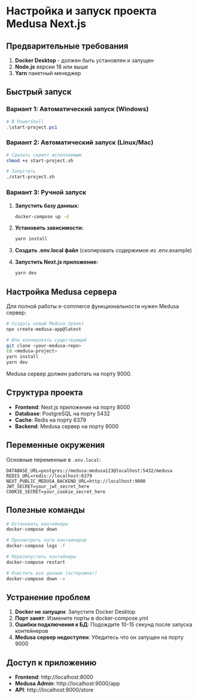 # Настройка и запуск проекта Medusa Next.js

## Предварительные требования

1. **Docker Desktop** - должен быть установлен и запущен
2. **Node.js** версии 18 или выше
3. **Yarn** пакетный менеджер

## Быстрый запуск

### Вариант 1: Автоматический запуск (Windows)

```powershell
# В PowerShell
.\start-project.ps1
```

### Вариант 2: Автоматический запуск (Linux/Mac)

```bash
# Сделать скрипт исполняемым
chmod +x start-project.sh

# Запустить
./start-project.sh
```

### Вариант 3: Ручной запуск

1. **Запустить базу данных:**
   ```bash
   docker-compose up -d
   ```

2. **Установить зависимости:**
   ```bash
   yarn install
   ```

3. **Создать .env.local файл** (скопировать содержимое из .env.example)

4. **Запустить Next.js приложение:**
   ```bash
   yarn dev
   ```

## Настройка Medusa сервера

Для полной работы e-commerce функциональности нужен Medusa сервер:

```bash
# Создать новый Medusa проект
npx create-medusa-app@latest

# Или клонировать существующий
git clone <your-medusa-repo>
cd <medusa-project>
yarn install
yarn dev
```

Medusa сервер должен работать на порту 9000.

## Структура проекта

- **Frontend**: Next.js приложение на порту 8000
- **Database**: PostgreSQL на порту 5432
- **Cache**: Redis на порту 6379
- **Backend**: Medusa сервер на порту 9000

## Переменные окружения

Основные переменные в `.env.local`:

```env
DATABASE_URL=postgres://medusa:medusa123@localhost:5432/medusa
REDIS_URL=redis://localhost:6379
NEXT_PUBLIC_MEDUSA_BACKEND_URL=http://localhost:9000
JWT_SECRET=your_jwt_secret_here
COOKIE_SECRET=your_cookie_secret_here
```

## Полезные команды

```bash
# Остановить контейнеры
docker-compose down

# Просмотреть логи контейнеров
docker-compose logs -f

# Перезапустить контейнеры
docker-compose restart

# Очистить все данные (осторожно!)
docker-compose down -v
```

## Устранение проблем

1. **Docker не запущен**: Запустите Docker Desktop
2. **Порт занят**: Измените порты в docker-compose.yml
3. **Ошибки подключения к БД**: Подождите 10-15 секунд после запуска контейнеров
4. **Medusa сервер недоступен**: Убедитесь что он запущен на порту 9000

## Доступ к приложению

- **Frontend**: http://localhost:8000
- **Medusa Admin**: http://localhost:9000/app
- **API**: http://localhost:9000/store
